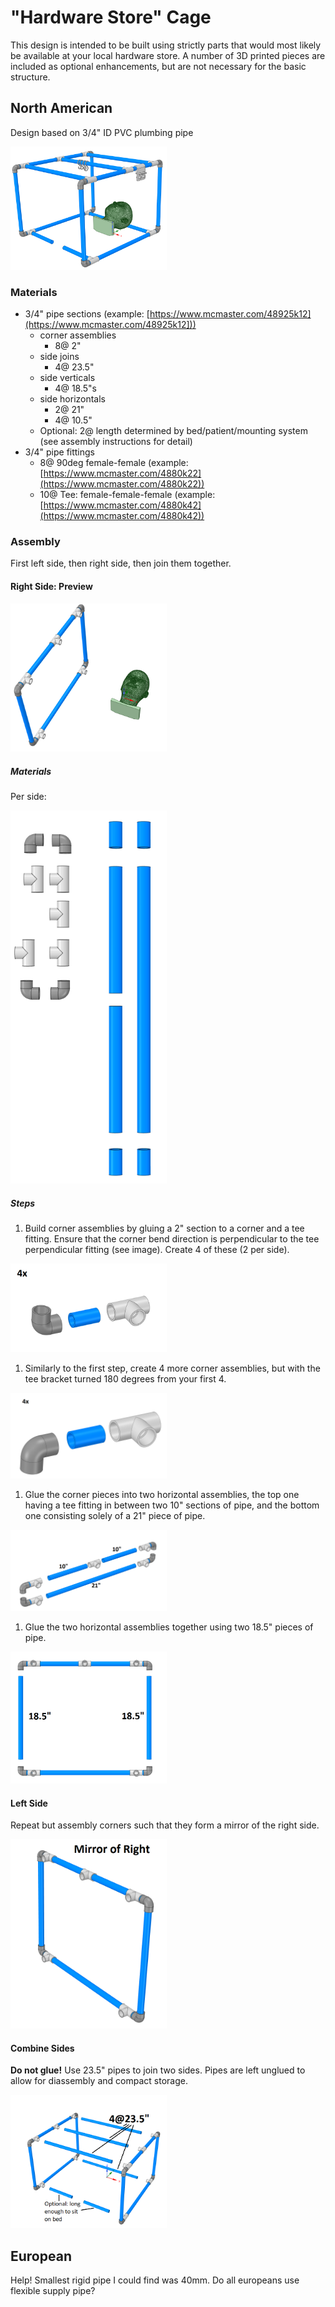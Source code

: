# "Hardware Store" Cage
This design is intended to be built using strictly parts that would most likely be available at your local hardware store. A number of 3D printed pieces are included as optional enhancements, but are not necessary for the basic structure.

## North American
Design based on 3/4" ID PVC plumbing pipe

<img alt="Whole design preview" src="../Images/preview_whole_hwcage.png" width="250">

### Materials
- 3/4" pipe sections (example: [https://www.mcmaster.com/48925k12](https://www.mcmaster.com/48925k12]))
  - corner assemblies
    - 8@ 2"
  - side joins
    - 4@ 23.5"
  - side verticals
    - 4@ 18.5"s
  - side horizontals
    - 2@ 21"
    - 4@ 10.5"
  - Optional: 2@ length determined by bed/patient/mounting system (see assembly instructions for detail)
- 3/4" pipe fittings
  - 8@ 90deg female-female (example: [https://www.mcmaster.com/4880k22](https://www.mcmaster.com/4880k22))
  - 10@ Tee: female-female-female (example: [https://www.mcmaster.com/4880k42](https://www.mcmaster.com/4880k42))

### Assembly

First left side, then right side, then join them together.

#### Right Side: Preview

<img src="../Images/hwcage_right.png" width="250">

##### Materials
Per side:

<img src="../Images/side_fittings.png" width="250">

##### Steps

1. Build corner assemblies by gluing a 2" section to a corner and a tee fitting. Ensure that the corner bend direction is perpendicular to the tee perpendicular fitting (see image). Create 4 of these (2 per side).
<img src="../Images/corner_assembly_a_exploded.png" width="250">

1. Similarly to the first step, create 4 more corner assemblies, but with the tee bracket turned 180 degrees from your first 4.
<img src="../Images/corner_assembly_b_exploded.png" width="250">

1. Glue the corner pieces into two horizontal assemblies, the top one having a tee fitting in between two 10" sections of pipe, and the bottom one consisting solely of a 21" piece of pipe.
<img src="../Images/right_horizontal_assembly.png" width="250">

1. Glue the two horizontal assemblies together using two 18.5" pieces of pipe.
<img src="../Images/right_complete_assembly.png" width="250">

#### Left Side

Repeat but assembly corners such that they form a mirror of the right side.

<img src="../Images/left_complete_assembly.png" width="250">

#### Combine Sides
**Do not glue!** Use 23.5" pipes to join two sides. Pipes are left unglued to allow for diassembly and compact storage.

<img src="../Images/side_join_assembly.png" width="250">

## European
Help! Smallest rigid pipe I could find was 40mm. Do all europeans use flexible supply pipe?
